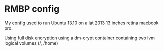 RMBP config
===========
My config used to run Ubuntu 13.10 on a lat 2013 13 inches retina macbook pro.

Using  full disk encryption using a dm-crypt container containing two lvm
logical volumes (/, /home)
